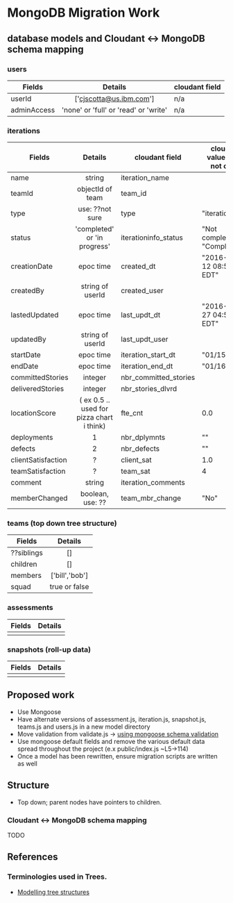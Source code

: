 # MongoDB Migration Work

## database models and Cloudant <-> MongoDB schema mapping


### users
| Fields        | Details       | cloudant field
| ------------- |:-------------:|-------------
| userId      | ['cjscotta@us.ibm.com']              | n/a
| adminAccess | 'none' or 'full' or 'read' or 'write'| n/a

### iterations
| Fields        | Details      | cloudant field | cloudant value ex (if not obv.)
| ------------- |:-------------:|------------- | -------------
|name | string | iteration_name |
|teamId | objectId of team | team_id |
|type | use: ??not sure | type  | "iterationinfo"
|status| 'completed' or 'in progress' | iterationinfo_status |"Not complete", "Completed"
|creationDate|epoc time | created_dt | "2016-04-12 08:58:50 EDT"
|createdBy| string of userId | created_user |
|lastedUpdated| epoc time | last_updt_dt | "2016-04-27 04:53:23 EDT"
|updatedBy| string of userId | last_updt_user |
|startDate| epoc time|iteration_start_dt | "01/15/2016"
|endDate| epoc time|iteration_end_dt | "01/16/2016"
|committedStories| integer | nbr_committed_stories |
|deliveredStories| integer | nbr_stories_dlvrd |
|locationScore | ( ex 0.5 .. used for pizza chart i think) | fte_cnt | 0.0
|deployments | 1 | nbr_dplymnts | ""
|defects | 2 | nbr_defects | ""
|clientSatisfaction| ? | client_sat | 1.0
|teamSatisfaction| ? | team_sat | 4
|comment| string | iteration_comments |
|memberChanged| boolean, use: ?? | team_mbr_change | "No"


### teams (top down tree structure)


| Fields        | Details           
| ------------- |:-------------:
| ??siblings      | []      
| children      | []
| members       | ['bill','bob']
| squad          | true or false


### assessments
| Fields        | Details           
| ------------- |:-------------:
|       |       
### snapshots (roll-up data)
| Fields        | Details           
| ------------- |:-------------:
|       |       
## Proposed work
* Use Mongoose
* Have alternate versions of assessment.js, iteration.js, snapshot.js, teams.js and users.js in a new model directory
* Move validation from validate.js -> [using mongoose schema validation]
* Use mongoose default fields and remove the various default data spread throughout the project (e.x public/index.js ~L5->114)
* Once a model has been rewritten, ensure migration scripts are written as well

## Structure
* Top down; parent nodes have pointers to children.


### Cloudant <-> MongoDB schema mapping
TODO


## References

### Terminologies used in Trees.


 * [Modelling tree structures]

[Modelling tree structures]: <https://docs.mongodb.com/manual/applications/data-models-tree-structures/>
[using mongoose schema validation]: <http://mongoosejs.com/docs/validation.html>
